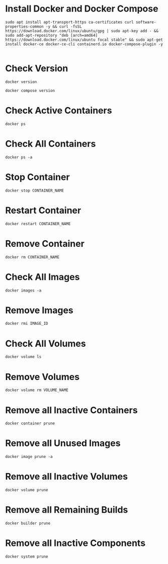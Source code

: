 # Install Docker and Docker Compose

```
sudo apt install apt-transport-https ca-certificates curl software-properties-common -y && curl -fsSL https://download.docker.com/linux/ubuntu/gpg | sudo apt-key add - && sudo add-apt-repository "deb [arch=amd64] https://download.docker.com/linux/ubuntu focal stable" && sudo apt-get install docker-ce docker-ce-cli containerd.io docker-compose-plugin -y
```
```
```
# Check Version
```
docker version
```
```
docker compose version
```
# Check Active Containers
```
docker ps
```
# Check All Containers
```
docker ps -a
```
# Stop Container
```
docker stop CONTAINER_NAME
```
# Restart Container
```
docker restart CONTAINER_NAME
```
# Remove Container
```
docker rm CONTAINER_NAME
```
# Check All Images
```
docker images -a
```
# Remove Images
```
docker rmi IMAGE_ID
```
# Check All Volumes
```
docker volume ls
```
# Remove Volumes
```
docker volume rm VOLUME_NAME
```
# Remove all Inactive Containers
```
docker container prune
```
# Remove all Unused Images
```
docker image prune -a
```
# Remove all Inactive Volumes
```
docker volume prune
```
# Remove all Remaining Builds
```
docker builder prune
```
# Remove all Inactive Components
```
docker system prune
```
